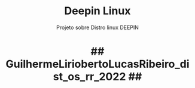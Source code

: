 <p align="center">
 
  <h1 align="center">Deepin Linux</h1>
   
  <p align="center">
   Projeto sobre Distro linux DEEPIN

 <h1 align="center">## GuilhermeLiriobertoLucasRibeiro_dist_os_rr_2022 ##</h1>
